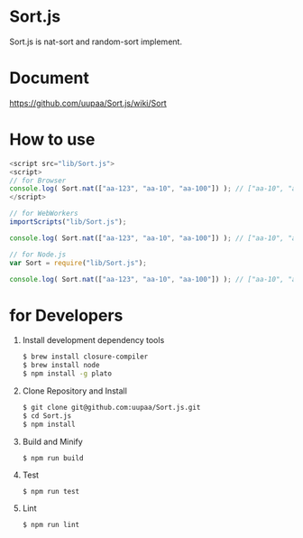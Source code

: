 Sort.js
==========

Sort.js is nat-sort and random-sort implement.

# Document

https://github.com/uupaa/Sort.js/wiki/Sort

# How to use

```js
<script src="lib/Sort.js">
<script>
// for Browser
console.log( Sort.nat(["aa-123", "aa-10", "aa-100"]) ); // ["aa-10", "aa-100", "aa-123"]
</script>
```

```js
// for WebWorkers
importScripts("lib/Sort.js");

console.log( Sort.nat(["aa-123", "aa-10", "aa-100"]) ); // ["aa-10", "aa-100", "aa-123"]
```

```js
// for Node.js
var Sort = require("lib/Sort.js");

console.log( Sort.nat(["aa-123", "aa-10", "aa-100"]) ); // ["aa-10", "aa-100", "aa-123"]
```

# for Developers

1. Install development dependency tools

    ```sh
    $ brew install closure-compiler
    $ brew install node
    $ npm install -g plato
    ```

2. Clone Repository and Install

    ```sh
    $ git clone git@github.com:uupaa/Sort.js.git
    $ cd Sort.js
    $ npm install
    ```

3. Build and Minify

    `$ npm run build`

4. Test

    `$ npm run test`

5. Lint

    `$ npm run lint`


